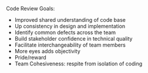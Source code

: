 Code Review Goals:
* Improved shared understanding of code base
* Up consistency in design and implementation
* Identify common defects across the team
* Build stakeholder confidence in technical quality
* Facilitate interchangeability of team members
* More eyes adds objectivity
* Pride/reward
* Team Cohesiveness: respite from isolation of coding
